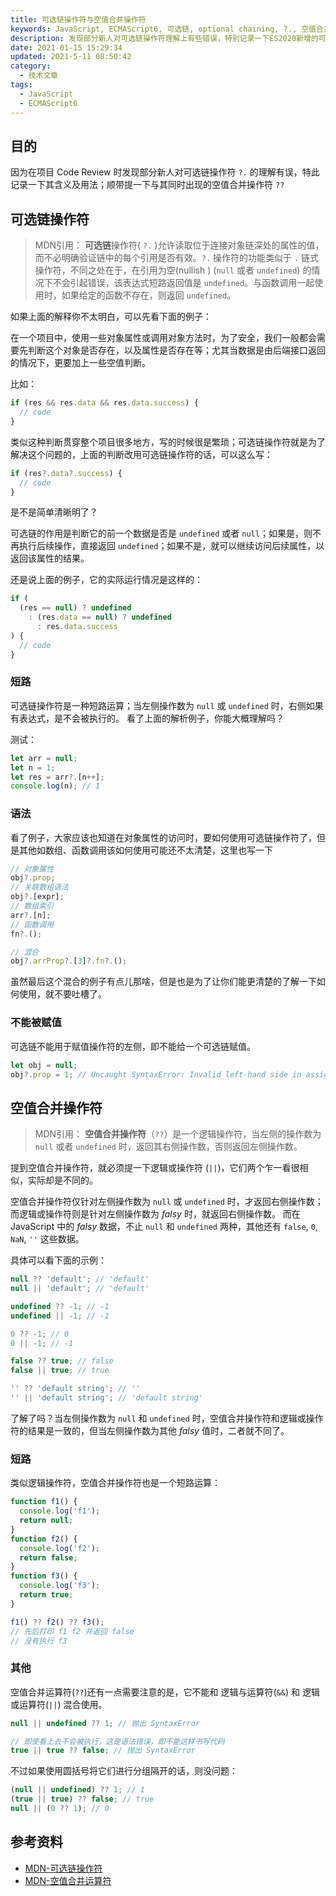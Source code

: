 ```yaml
---
title: 可选链操作符与空值合并操作符
keywords: JavaScript, ECMAScript6, 可选链, optional chaining, ?., 空值合并, nullish coalescing, ??
description: 发现部分新人对可选链操作符理解上有些错误，特别记录一下ES2020新增的可选链操作符的用法及含义；顺带讲一下空值合并操作符。
date: 2021-01-15 15:29:34
updated: 2021-5-11 08:50:42
category:
  - 技术文章
tags:
  - JavaScript
  - ECMAScript6
---
```


## 目的

因为在项目 Code Review 时发现部分新人对可选链操作符 `?.` 的理解有误，特此记录一下其含义及用法；顺带提一下与其同时出现的空值合并操作符 `??`

## 可选链操作符

> MDN引用：
> **可选链**操作符( `?.` )允许读取位于连接对象链深处的属性的值，而不必明确验证链中的每个引用是否有效。`?.` 操作符的功能类似于 `.` 链式操作符，不同之处在于，在引用为空(nullish ) (`null` 或者 `undefined`) 的情况下不会引起错误，该表达式短路返回值是 `undefined`。与函数调用一起使用时，如果给定的函数不存在，则返回 `undefined`。

如果上面的解释你不太明白，可以先看下面的例子：

在一个项目中，使用一些对象属性或调用对象方法时，为了安全，我们一般都会需要先判断这个对象是否存在，以及属性是否存在等；尤其当数据是由后端接口返回的情况下，更要加上一些空值判断。

比如：

```js
if (res && res.data && res.data.success) {
  // code
}
```

类似这种判断贯穿整个项目很多地方，写的时候很是繁琐；可选链操作符就是为了解决这个问题的，上面的判断改用可选链操作符的话，可以这么写：

```js
if (res?.data?.success) {
  // code
}
```

是不是简单清晰明了？

可选链的作用是判断它的前一个数据是否是 `undefined` 或者 `null`；如果是，则不再执行后续操作，直接返回 `undefined`；如果不是，就可以继续访问后续属性，以返回该属性的结果。

还是说上面的例子，它的实际运行情况是这样的：

```js
if (
  (res == null) ? undefined
    : (res.data == null) ? undefined
      : res.data.success
) {
  // code
}
```

### 短路

可选链操作符是一种短路运算；当左侧操作数为 `null` 或 `undefined` 时，右侧如果有表达式，是不会被执行的。
看了上面的解析例子，你能大概理解吗？

测试：

```js
let arr = null;
let n = 1;
let res = arr?.[n++];
console.log(n); // 1
```

### 语法

看了例子，大家应该也知道在对象属性的访问时，要如何使用可选链操作符了，但是其他如数组、函数调用该如何使用可能还不太清楚，这里也写一下

```js
// 对象属性
obj?.prop;
// 关联数组语法
obj?.[expr];
// 数组索引
arr?.[n];
// 函数调用
fn?.();

// 混合
obj?.arrProp?.[3]?.fn?.();
```

虽然最后这个混合的例子有点儿那啥，但是也是为了让你们能更清楚的了解一下如何使用，就不要吐槽了。

### 不能被赋值

可选链不能用于赋值操作符的左侧，即不能给一个可选链赋值。

```js
let obj = null;
obj?.prop = 1; // Uncaught SyntaxError: Invalid left-hand side in assignment
```

## 空值合并操作符

> MDN引用：
> **空值合并操作符**（`??`）是一个逻辑操作符，当左侧的操作数为 `null` 或者 `undefined` 时，返回其右侧操作数，否则返回左侧操作数。

提到空值合并操作符，就必须提一下逻辑或操作符 (`||`)，它们两个乍一看很相似，实际却是不同的。

空值合并操作符仅针对左侧操作数为 `null` 或 `undefined` 时，才返回右侧操作数；而逻辑或操作符则是针对左侧操作数为 *falsy* 时，就返回右侧操作数。
而在 JavaScript 中的 *falsy* 数据，不止 `null` 和 `undefined` 两种，其他还有 `false`, `0`, `NaN`, `''` 这些数据。

具体可以看下面的示例：

```js
null ?? 'default'; // 'default'
null || 'default'; // 'default'

undefined ?? -1; // -1
undefined || -1; // -1

0 ?? -1; // 0
0 || -1; // -1

false ?? true; // false
false || true; // true

'' ?? 'default string'; // ''
'' || 'default string'; // 'default string'
```

了解了吗？当左侧操作数为 `null` 和 `undefined` 时，空值合并操作符和逻辑或操作符的结果是一致的，但当左侧操作数为其他 *falsy* 值时，二者就不同了。

### 短路

类似逻辑操作符，空值合并操作符也是一个短路运算：

```js
function f1() {
  console.log('f1');
  return null;
}
function f2() {
  console.log('f2');
  return false;
}
function f3() {
  console.log('f3');
  return true;
}

f1() ?? f2() ?? f3();
// 先后打印 f1 f2 并返回 false
// 没有执行 f3
```

### 其他

空值合并运算符(`??`)还有一点需要注意的是，它不能和 逻辑与运算符(`&&`) 和 逻辑或运算符(`||`) 混合使用。

```js
null || undefined ?? 1; // 抛出 SyntaxError

// 即使看上去不会被执行，这是语法错误，即不能这样书写代码
true || true ?? false; // 抛出 SyntaxError
```

不过如果使用圆括号将它们进行分组隔开的话，则没问题：

```js
(null || undefined) ?? 1; // 1
(true || true) ?? false; // true
null || (0 ?? 1); // 0
```

## 参考资料

- [MDN-可选链操作符](https://developer.mozilla.org/zh-cn/docs/web/javascript/reference/operators/%E5%8F%AF%E9%80%89%E9%93%BE)
- [MDN-空值合并运算符](https://developer.mozilla.org/zh-CN/docs/Web/JavaScript/Reference/Operators/Nullish_Coalescing_Operator)

